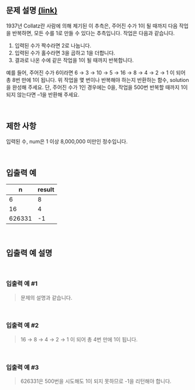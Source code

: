 ## 문제 설명 [(link)](https://school.programmers.co.kr/learn/courses/30/lessons/12943?language=javascript)

1937년 Collatz란 사람에 의해 제기된 이 추측은, 주어진 수가 1이 될 때까지 다음 작업을 반복하면, 모든 수를 1로 만들 수 있다는 추측입니다. 작업은 다음과 같습니다.

1. 입력된 수가 짝수라면 2로 나눕니다.
2. 입력된 수가 홀수라면 3을 곱하고 1을 더합니다.
3. 결과로 나온 수에 같은 작업을 1이 될 때까지 반복합니다.

예를 들어, 주어진 수가 6이라면 6 → 3 → 10 → 5 → 16 → 8 → 4 → 2 → 1 이 되어 총 8번 만에 1이 됩니다. 위 작업을 몇 번이나 반복해야 하는지 반환하는 함수, solution을 완성해 주세요. 단, 주어진 수가 1인 경우에는 0을, 작업을 500번 반복할 때까지 1이 되지 않는다면 –1을 반환해 주세요.

<br>

## 제한 사항

입력된 수, num은 1 이상 8,000,000 미만인 정수입니다.

<br>

## 입출력 예

| n      | result |
| ------ | ------ |
| 6      | 8      |
| 16     | 4      |
| 626331 | -1     |

<br>

## 입출력 예 설명

<br>

### 입출력 예 #1

> 문제의 설명과 같습니다.

<br>

### 입출력 예 #2

> 16 → 8 → 4 → 2 → 1 이 되어 총 4번 만에 1이 됩니다.

<br>

### 입출력 예 #3

> 626331은 500번을 시도해도 1이 되지 못하므로 -1을 리턴해야 합니다.
